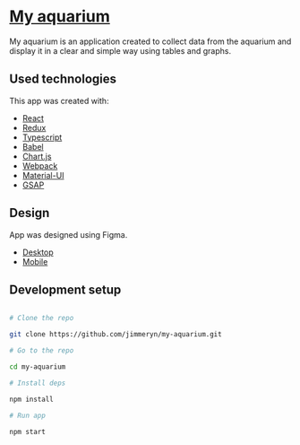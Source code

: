 # [My aquarium](https://jimmeryn.github.io/my-aquarium/)

My aquarium is an application created to collect data from the aquarium and display it in a clear and simple way using tables and graphs.

## Used technologies

This app was created with:

- [React](https://reactjs.org/)
- [Redux](https://redux.js.org/)
- [Typescript](https://www.typescriptlang.org/)
- [Babel](https://babeljs.io/)
- [Chart.js](https://www.chartjs.org/)
- [Webpack](https://webpack.js.org/)
- [Material-UI](https://material-ui.com/)
- [GSAP](https://greensock.com/gsap/)

## Design

App was designed using Figma.

- [Desktop](https://www.figma.com/proto/MmxKQ4CFX38pcG0OFOUXRy/my-aquarium-ideas?node-id=7%3A3&scaling=scale-down)
- [Mobile](https://www.figma.com/proto/MmxKQ4CFX38pcG0OFOUXRy/my-aquarium-ideas?node-id=23%3A121&scaling=scale-down)

## Development setup

```sh

# Clone the repo

git clone https://github.com/jimmeryn/my-aquarium.git

# Go to the repo

cd my-aquarium

# Install deps

npm install

# Run app

npm start
```
